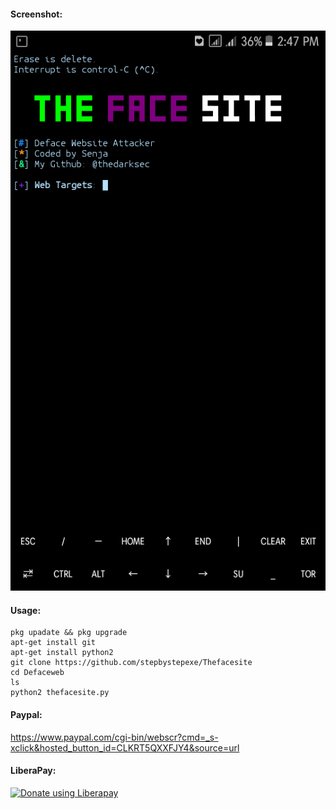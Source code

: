 #### Screenshot:
![](./Screenshot.png)
#### Usage:
```
pkg upadate && pkg upgrade
apt-get install git
apt-get install python2
git clone https://github.com/stepbystepexe/Thefacesite
cd Defaceweb
ls
python2 thefacesite.py
```
#### Paypal:
https://www.paypal.com/cgi-bin/webscr?cmd=_s-xclick&hosted_button_id=CLKRT5QXXFJY4&source=url
#### LiberaPay:
<noscript><a href="https://liberapay.com/stepbystepexe/donate"><img alt="Donate using Liberapay" src="https://liberapay.com/assets/widgets/donate.svg"></a></noscript>
